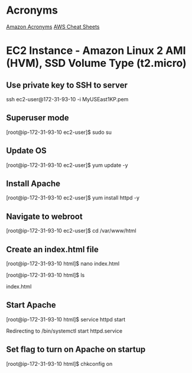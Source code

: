 # Acronyms
[Amazon Acronyms](https://geekflare.com/aws-related-acronyms/)
[AWS Cheat Sheets](http://jayendrapatil.com/aws-certification-exam-cheat-sheet/)


# EC2 Instance - Amazon Linux 2 AMI (HVM), SSD Volume Type (t2.micro)
## Use private key to SSH to server
ssh ec2-user@172-31-93-10 -i MyUSEast1KP.pem 
## Superuser mode
[root@ip-172-31-93-10 ec2-user]$ sudo su
## Update OS
[root@ip-172-31-93-10 ec2-user]$ yum update -y  
## Install Apache                                                                                                           
[root@ip-172-31-93-10 ec2-user]$ yum install httpd -y
## Navigate to webroot
[root@ip-172-31-93-10 ec2-user]$ cd /var/www/html
## Create an index.html file
[root@ip-172-31-93-10 html]$ nano index.html

[root@ip-172-31-93-10 html]$ ls

index.html
## Start Apache
[root@ip-172-31-93-10 html]$ service httpd start

Redirecting to /bin/systemctl start httpd.service
## Set flag to turn on Apache on startup
[root@ip-172-31-93-10 html]$ chkconfig on
